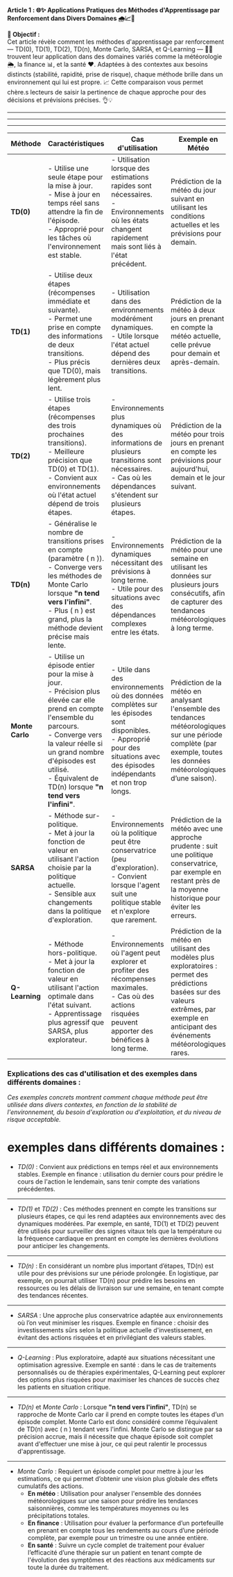 **Article 1 : 🌐✨ Applications Pratiques des Méthodes d'Apprentissage par Renforcement dans Divers Domaines 🌧️📈💊**

**🎯 Objectif :**  
Cet article révèle comment les méthodes d'apprentissage par renforcement — TD(0), TD(1), TD(2), TD(n), Monte Carlo, SARSA, et Q-Learning — 🧠🌟 trouvent leur application dans des domaines variés comme la météorologie 🌦️, la finance 📊, et la santé ❤️. Adaptées à des contextes aux besoins distincts (stabilité, rapidité, prise de risque), chaque méthode brille dans un environnement qui lui est propre. 📈 Cette comparaison vous permet chère.s lecteurs de saisir la pertinence de chaque approche pour des décisions et prévisions précises. 👌💡


---------
---------
---------

| Méthode         | Caractéristiques                                        | Cas d'utilisation                                         | Exemple en Météo                                                | Exemple en Finance                         | Exemple en Santé                                         |
|-----------------|---------------------------------------------------------|-----------------------------------------------------------|------------------------------------------------------------------|-------------------------------------------|-----------------------------------------------------------|
| **TD(0)**       | - Utilise une seule étape pour la mise à jour.<br>- Mise à jour en temps réel sans attendre la fin de l'épisode.<br>- Approprié pour les tâches où l'environnement est stable. | - Utilisation lorsque des estimations rapides sont nécessaires.<br>- Environnements où les états changent rapidement mais sont liés à l'état précédent. | Prédiction de la météo du jour suivant en utilisant les conditions actuelles et les prévisions pour demain. | Prédiction du prix d'une action pour le lendemain en utilisant le cours actuel et les fluctuations immédiates. | Surveillance en temps réel de la fréquence cardiaque d'un patient, en se basant sur le dernier relevé pour prédire la valeur suivante. |
| **TD(1)**       | - Utilise deux étapes (récompenses immédiate et suivante).<br>- Permet une prise en compte des informations de deux transitions.<br>- Plus précis que TD(0), mais légèrement plus lent. | - Utilisation dans des environnements modérément dynamiques.<br>- Utile lorsque l'état actuel dépend des dernières deux transitions. | Prédiction de la météo à deux jours en prenant en compte la météo actuelle, celle prévue pour demain et après-demain. | Prédiction du cours d'une action à deux jours en utilisant la tendance du jour et celle prévue pour le lendemain. | Suivi de l'évolution de la température corporelle pour prédire les pics de fièvre dans les prochaines 48 heures. |
| **TD(2)**       | - Utilise trois étapes (récompenses des trois prochaines transitions).<br>- Meilleure précision que TD(0) et TD(1).<br>- Convient aux environnements où l'état actuel dépend de trois étapes. | - Environnements plus dynamiques où des informations de plusieurs transitions sont nécessaires.<br>- Cas où les dépendances s'étendent sur plusieurs étapes. | Prédiction de la météo pour trois jours en prenant en compte les prévisions pour aujourd'hui, demain et le jour suivant. | Estimation de la volatilité d'un actif financier sur trois jours, en utilisant les tendances des jours précédents. | Prédiction de la glycémie pour les patients diabétiques en tenant compte des trois dernières mesures de glucose. |
| **TD(n)**       | - Généralise le nombre de transitions prises en compte (paramètre \( n \)).<br>- Converge vers les méthodes de Monte Carlo lorsque **"n tend vers l'infini"**.<br>- Plus \( n \) est grand, plus la méthode devient précise mais lente. | - Environnements dynamiques nécessitant des prévisions à long terme.<br>- Utile pour des situations avec des dépendances complexes entre les états. | Prédiction de la météo pour une semaine en utilisant les données sur plusieurs jours consécutifs, afin de capturer des tendances météorologiques à long terme. | Prédiction des cours de la bourse sur une semaine, en utilisant les tendances sur plusieurs jours pour évaluer la probabilité d'une hausse ou baisse continue. | Anticipation des symptômes d'une maladie chronique en observant les tendances de l'état de santé du patient sur plusieurs jours. |
| **Monte Carlo** | - Utilise un épisode entier pour la mise à jour.<br>- Précision plus élevée car elle prend en compte l'ensemble du parcours.<br>- Converge vers la valeur réelle si un grand nombre d'épisodes est utilisé.<br>- Équivalent de TD(n) lorsque **"n tend vers l'infini"**. | - Utile dans des environnements où des données complètes sur les épisodes sont disponibles.<br>- Approprié pour des situations avec des épisodes indépendants et non trop longs. | Prédiction de la météo en analysant l'ensemble des tendances météorologiques sur une période complète (par exemple, toutes les données météorologiques d’une saison). | Estimation de la performance d’un portefeuille d’investissement en observant l’évolution complète sur un trimestre ou une année pour calculer les rendements moyens. | Évaluation de l'efficacité d'un traitement en suivant l'ensemble des symptômes et des signes vitaux d’un patient pendant un cycle de traitement. |
| **SARSA**       | - Méthode sur-politique.<br>- Met à jour la fonction de valeur en utilisant l'action choisie par la politique actuelle.<br>- Sensible aux changements dans la politique d'exploration. | - Environnements où la politique peut être conservatrice (peu d'exploration).<br>- Convient lorsque l'agent suit une politique stable et n'explore que rarement. | Prédiction de la météo avec une approche prudente : suit une politique conservatrice, par exemple en restant près de la moyenne historique pour éviter les erreurs. | Choix d'investissements sûrs et conservateurs en fonction de la politique d'investissement (ex. rester sur des obligations d'État). | Suivi des patients avec une politique conservatrice de traitement pour minimiser les risques de complications. |
| **Q-Learning**  | - Méthode hors-politique.<br>- Met à jour la fonction de valeur en utilisant l'action optimale dans l'état suivant.<br>- Apprentissage plus agressif que SARSA, plus explorateur. | - Environnements où l'agent peut explorer et profiter des récompenses maximales.<br>- Cas où des actions risquées peuvent apporter des bénéfices à long terme. | Prédiction de la météo en utilisant des modèles plus exploratoires : permet des prédictions basées sur des valeurs extrêmes, par exemple en anticipant des événements météorologiques rares. | Stratégie d'investissement agressive avec exploration des actions à forte volatilité pour maximiser les gains potentiels. | Traitement personnalisé basé sur des thérapies expérimentales pour des patients à haut risque ou en situation critique. |

### Explications des cas d'utilisation et des exemples dans différents domaines :



*Ces exemples concrets montrent comment chaque méthode peut être utilisée dans divers contextes, en fonction de la stabilité de l'environnement, du besoin d'exploration ou d'exploitation, et du niveau de risque acceptable.*



# exemples dans différents domaines :

- *TD(0)* : Convient aux prédictions en temps réel et aux environnements stables. Exemple en finance : utilisation du dernier cours pour prédire le cours de l'action le lendemain, sans tenir compte des variations précédentes.

-----

- *TD(1)* et *TD(2)* : Ces méthodes prennent en compte les transitions sur plusieurs étapes, ce qui les rend adaptées aux environnements avec des dynamiques modérées. Par exemple, en santé, TD(1) et TD(2) peuvent être utilisés pour surveiller des signes vitaux tels que la température ou la fréquence cardiaque en prenant en compte les dernières évolutions pour anticiper les changements.

-----
- *TD(n)* : En considérant un nombre plus important d’étapes, TD(n) est utile pour des prévisions sur une période prolongée. En logistique, par exemple, on pourrait utiliser TD(n) pour prédire les besoins en ressources ou les délais de livraison sur une semaine, en tenant compte des tendances récentes.

-----
- *SARSA* : Une approche plus conservatrice adaptée aux environnements où l’on veut minimiser les risques. Exemple en finance : choisir des investissements sûrs selon la politique actuelle d'investissement, en évitant des actions risquées et en privilégiant des valeurs stables.

-----
- *Q-Learning* : Plus exploratoire, adapté aux situations nécessitant une optimisation agressive. Exemple en santé : dans le cas de traitements personnalisés ou de thérapies expérimentales, Q-Learning peut explorer des options plus risquées pour maximiser les chances de succès chez les patients en situation critique.

-----
- *TD(n)* et *Monte Carlo* : Lorsque **"n tend vers l'infini"**, TD(n) se rapproche de Monte Carlo car il prend en compte toutes les étapes d’un épisode complet. Monte Carlo est donc considéré comme l’équivalent de TD(n) avec \( n \) tendant vers l'infini. Monte Carlo se distingue par sa précision accrue, mais il nécessite que chaque épisode soit complet avant d'effectuer une mise à jour, ce qui peut ralentir le processus d'apprentissage.

-----
- *Monte Carlo* : Requiert un épisode complet pour mettre à jour les estimations, ce qui permet d’obtenir une vision plus globale des effets cumulatifs des actions.
    - **En météo** : Utilisation pour analyser l'ensemble des données météorologiques sur une saison pour prédire les tendances saisonnières, comme les températures moyennes ou les précipitations totales.
    - **En finance** : Utilisation pour évaluer la performance d’un portefeuille en prenant en compte tous les rendements au cours d’une période complète, par exemple pour un trimestre ou une année entière.
    - **En santé** : Suivre un cycle complet de traitement pour évaluer l’efficacité d’une thérapie sur un patient en tenant compte de l'évolution des symptômes et des réactions aux médicaments sur toute la durée du traitement.







